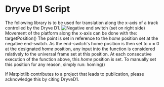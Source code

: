 # Dryve D1 Script

The following library is to be used for translation along the x-axis of a track controlled by the Dryve D1.
![Negative end switch (set on right side)](https://i.imgur.com/00q584T.png)
Movement of the platform along the x-axis can be done with the:
    targetPosition(<point>)
The point is set in reference to the *home* position set at the negative end-switch.
As the end-switch's home position is then set to x = 0 at the designated *home* position, any input into the function is considered relatively to the universal frame set at this position. 
At each consecutive execution of the function above, this *home* position is set. To manually set this position for any reason, simply run:
    homing()

If Matplotlib contributes to a project that leads to publication, please acknowledge this by citing DryveD1.
